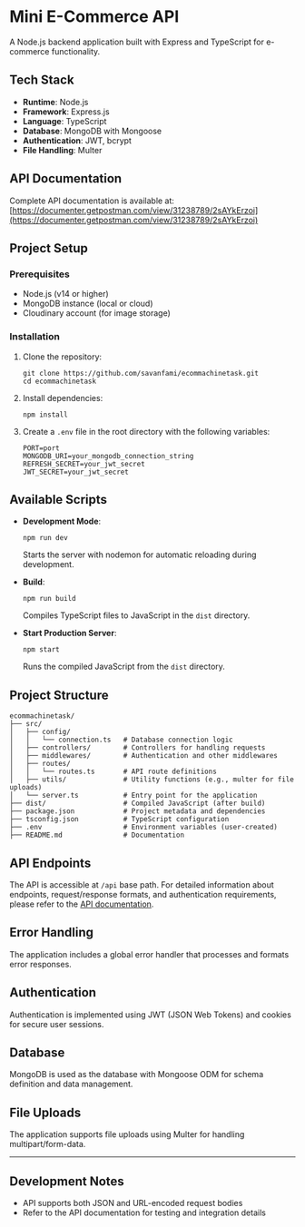 # Mini E-Commerce API

A Node.js backend application built with Express and TypeScript for e-commerce functionality.

## Tech Stack

- **Runtime**: Node.js
- **Framework**: Express.js
- **Language**: TypeScript
- **Database**: MongoDB with Mongoose
- **Authentication**: JWT, bcrypt
- **File Handling**: Multer

## API Documentation

Complete API documentation is available at:
[https://documenter.getpostman.com/view/31238789/2sAYkErzoi](https://documenter.getpostman.com/view/31238789/2sAYkErzoi)

## Project Setup

### Prerequisites

- Node.js (v14 or higher)
- MongoDB instance (local or cloud)
- Cloudinary account (for image storage)

### Installation

1. Clone the repository:
   ```
   git clone https://github.com/savanfami/ecommachinetask.git
   cd ecommachinetask
   ```

2. Install dependencies:
   ```
   npm install
   ```

3. Create a `.env` file in the root directory with the following variables:
   ```
   PORT=port
   MONGODB_URI=your_mongodb_connection_string
   REFRESH_SECRET=your_jwt_secret
   JWT_SECRET=your_jwt_secret

   ```

## Available Scripts

- **Development Mode**:
  ```
  npm run dev
  ```
  Starts the server with nodemon for automatic reloading during development.

- **Build**:
  ```
  npm run build
  ```
  Compiles TypeScript files to JavaScript in the `dist` directory.

- **Start Production Server**:
  ```
  npm start
  ```
  Runs the compiled JavaScript from the `dist` directory.

## Project Structure

```
ecommachinetask/
├── src/
│   ├── config/
│   │   └── connection.ts   # Database connection logic
│   ├── controllers/        # Controllers for handling requests
│   ├── middlewares/        # Authentication and other middlewares
│   ├── routes/
│   │   └── routes.ts       # API route definitions
│   ├── utils/              # Utility functions (e.g., multer for file uploads)
│   └── server.ts           # Entry point for the application
├── dist/                   # Compiled JavaScript (after build)
├── package.json            # Project metadata and dependencies
├── tsconfig.json           # TypeScript configuration
├── .env                    # Environment variables (user-created)
├── README.md               # Documentation
```

## API Endpoints

The API is accessible at `/api` base path. For detailed information about endpoints, request/response formats, and authentication requirements, please refer to the [API documentation](https://documenter.getpostman.com/view/31238789/2sAYkErzoi).

## Error Handling

The application includes a global error handler that processes and formats error responses.

## Authentication

Authentication is implemented using JWT (JSON Web Tokens) and cookies for secure user sessions.

## Database

MongoDB is used as the database with Mongoose ODM for schema definition and data management.

## File Uploads

The application supports file uploads using Multer for handling multipart/form-data.

---

## Development Notes

- API supports both JSON and URL-encoded request bodies
- Refer to the API documentation for testing and integration details
